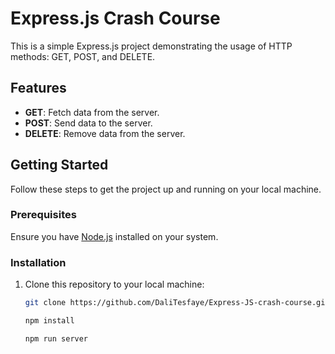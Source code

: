 # Express.js Crash Course

This is a simple Express.js project demonstrating the usage of HTTP methods: GET, POST, and DELETE.

## Features

- **GET**: Fetch data from the server.
- **POST**: Send data to the server.
- **DELETE**: Remove data from the server.

## Getting Started

Follow these steps to get the project up and running on your local machine.

### Prerequisites

Ensure you have [Node.js](https://nodejs.org/) installed on your system.

### Installation

1. Clone this repository to your local machine:

   ```bash
   git clone https://github.com/DaliTesfaye/Express-JS-crash-course.git

   npm install

   npm run server

